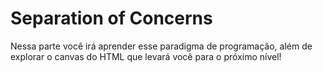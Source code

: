# Separation of Concerns

  Nessa parte você irá aprender esse paradigma de programação, além de explorar o canvas do HTML
que levará você para o próximo nível!


